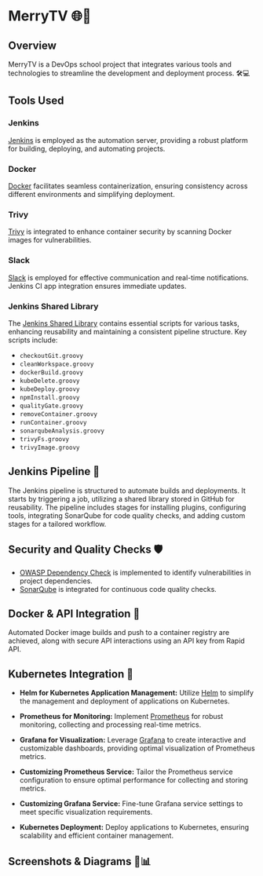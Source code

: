 # MerryTV 🌐🚀

## Overview

MerryTV is a DevOps school project that integrates various tools and technologies to streamline the development and deployment process. 🛠️💻 

## Tools Used

### Jenkins

[Jenkins](https://www.jenkins.io/) is employed as the automation server, providing a robust platform for building, deploying, and automating projects.

### Docker

[Docker](https://www.docker.com/) facilitates seamless containerization, ensuring consistency across different environments and simplifying deployment.

### Trivy

[Trivy](https://github.com/aquasecurity/trivy) is integrated to enhance container security by scanning Docker images for vulnerabilities.

### Slack

[Slack](https://slack.com/) is employed for effective communication and real-time notifications. Jenkins CI app integration ensures immediate updates.

### Jenkins Shared Library

The [Jenkins Shared Library](https://github.com/meryembarkallah21/Jenkins_shared_library) contains essential scripts for various tasks, enhancing reusability and maintaining a consistent pipeline structure. Key scripts include:

- `checkoutGit.groovy`
- `cleanWorkspace.groovy`
- `dockerBuild.groovy`
- `kubeDelete.groovy`
- `kubeDeploy.groovy`
- `npmInstall.groovy`
- `qualityGate.groovy`
- `removeContainer.groovy`
- `runContainer.groovy`
- `sonarqubeAnalysis.groovy`
- `trivyFs.groovy`
- `trivyImage.groovy`

## Jenkins Pipeline 🚀

The Jenkins pipeline is structured to automate builds and deployments. It starts by triggering a job, utilizing a shared library stored in GitHub for reusability. The pipeline includes stages for installing plugins, configuring tools, integrating SonarQube for code quality checks, and adding custom stages for a tailored workflow.

## Security and Quality Checks 🛡️

- [OWASP Dependency Check](https://owasp.org/www-project-dependency-check/) is implemented to identify vulnerabilities in project dependencies.
- [SonarQube](https://www.sonarqube.org/) is integrated for continuous code quality checks.

## Docker & API Integration 🐳

Automated Docker image builds and push to a container registry are achieved, along with secure API interactions using an API key from Rapid API.

## Kubernetes Integration 🚢

- **Helm for Kubernetes Application Management:**
  Utilize [Helm](https://helm.sh/) to simplify the management and deployment of applications on Kubernetes.

- **Prometheus for Monitoring:**
  Implement [Prometheus](https://prometheus.io/) for robust monitoring, collecting and processing real-time metrics.

- **Grafana for Visualization:**
  Leverage [Grafana](https://grafana.com/) to create interactive and customizable dashboards, providing optimal visualization of Prometheus metrics.

- **Customizing Prometheus Service:**
  Tailor the Prometheus service configuration to ensure optimal performance for collecting and storing metrics.

- **Customizing Grafana Service:**
  Fine-tune Grafana service settings to meet specific visualization requirements.

- **Kubernetes Deployment:**
  Deploy applications to Kubernetes, ensuring scalability and efficient container management.
## Screenshots & Diagrams 📸📊


